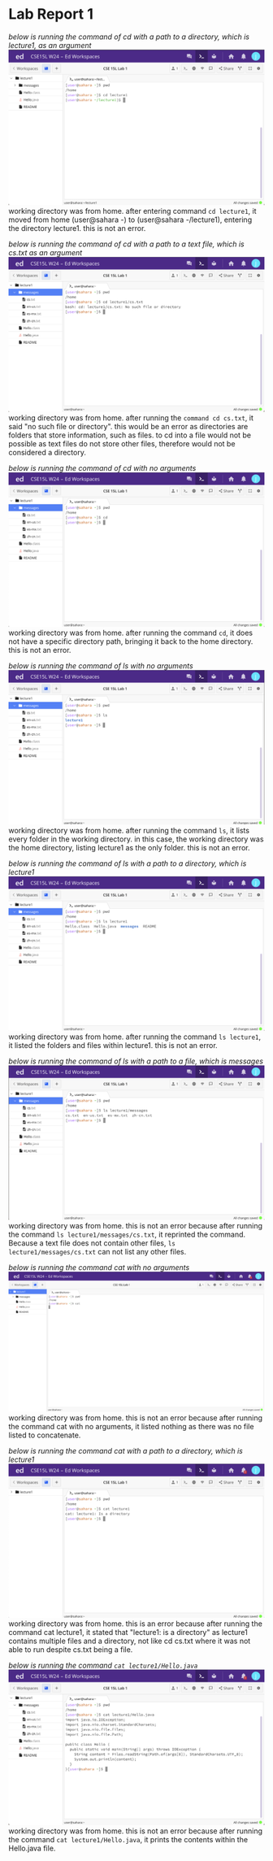 # Lab Report 1
*below is running the command of cd with a path to a directory, which is lecture1, as an argument*
![Image](cddirectory.png)
working directory was from home.
after entering command ```cd lecture1```, it moved from home (user@sahara -) to (user@sahara -/lecture1), entering the directory lecture1. this is not an error.

*below is running the command of cd with a path to a text file, which is cs.txt as an argument*
![Image](cdfile.png)
working directory was from home.
after running the ```command cd cs.txt```, it said "no such file or directory". this would be an error as directories are folders that store information, such as files. to cd into a file would not be possible as text files do not store other files, therefore would not be considered a directory.

*below is running the command of cd with no arguments*
![Image](solelycd.png)
working directory was from home.
after running the command ```cd```, it does not have a specific directory path, bringing it back to the home directory. this is not an error.

*below is running the command of ls with no arguments*
![Image](solelyls.png)
working directory was from home.
after running the command ```ls```, it lists every folder in the working directory. in this case, the working directory was the home directory, listing lecture1 as the only folder. this is not an error.

*below is running the command of ls with a path to a directory, which is lecture1*
![Image](lsdirectory.png)
working directory was from home.
after running the command ```ls lecture1```, it listed the folders and files within lecture1. this is not an error.

*below is running the command of ls with a path to a file, which is messages*
![Image](lsfile.png)
working directory was from home.
this is not an error because after running the command ```ls lecture1/messages/cs.txt```, it reprinted the command. Because a text file does not contain other files, ```ls lecture1/messages/cs.txt``` can not list any other files.

*below is running the command cat with no arguments*
![Image](solelycat.png)
working directory was from home.
this is not an error because after running the command cat with no arguments, it listed nothing as there was no file listed to concatenate.

*below is running the command cat with a path to a directory, which is lecture1*
![Image](catdirectory.png)
working directory was from home.
this is an error because after running the command cat lecture1, it stated that "lecture1: is a directory" as lecture1 contains multiple files and a directory, not like cd cs.txt where it was not able to run despite cs.txt being a file.

*below is running the command ```cat lecture1/Hello.java```*
![Image](catfile.png)
working directory was from home.
this is not an error because after running the command ```cat lecture1/Hello.java```, it prints the contents within the Hello.java file.
